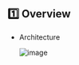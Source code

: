 ## :one: Overview

* Architecture

  ![image](https://user-images.githubusercontent.com/87659486/147822639-c0c6d3b7-4958-443f-88d2-0f1560fd4e7a.png)
